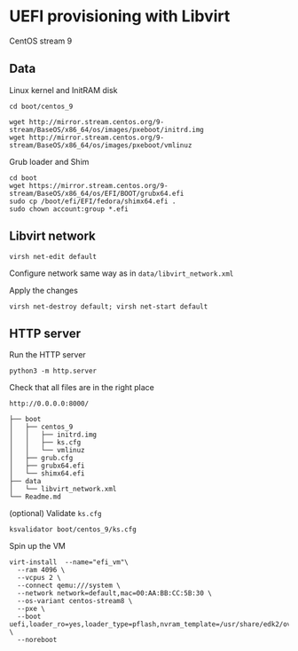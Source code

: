 # UEFI provisioning with Libvirt

CentOS stream 9

## Data

Linux kernel and InitRAM disk

```console
cd boot/centos_9

wget http://mirror.stream.centos.org/9-stream/BaseOS/x86_64/os/images/pxeboot/initrd.img
wget http://mirror.stream.centos.org/9-stream/BaseOS/x86_64/os/images/pxeboot/vmlinuz
```

Grub loader and Shim

```console
cd boot
wget https://mirror.stream.centos.org/9-stream/BaseOS/x86_64/os/EFI/BOOT/grubx64.efi
sudo cp /boot/efi/EFI/fedora/shimx64.efi .
sudo chown account:group *.efi
```

## Libvirt network

```console
virsh net-edit default
```

Configure network same way as in `data/libvirt_network.xml`

Apply the changes

```console
virsh net-destroy default; virsh net-start default
```

## HTTP server

Run the HTTP server

```console
python3 -m http.server
```

Check that all files are in the right place

```
http://0.0.0.0:8000/

├── boot
│   ├── centos_9
│   │   ├── initrd.img
│   │   ├── ks.cfg
│   │   └── vmlinuz
│   ├── grub.cfg
│   ├── grubx64.efi
│   └── shimx64.efi
├── data
│   └── libvirt_network.xml
└── Readme.md
```

(optional) Validate `ks.cfg`

```console
ksvalidator boot/centos_9/ks.cfg
```

Spin up the VM

```console
virt-install  --name="efi_vm"\
  --ram 4096 \
  --vcpus 2 \
  --connect qemu:///system \
  --network network=default,mac=00:AA:BB:CC:5B:30 \
  --os-variant centos-stream8 \
  --pxe \
  --boot uefi,loader_ro=yes,loader_type=pflash,nvram_template=/usr/share/edk2/ovmf/OVMF_VARS.fd,loader_secure=no \
  --noreboot
```
